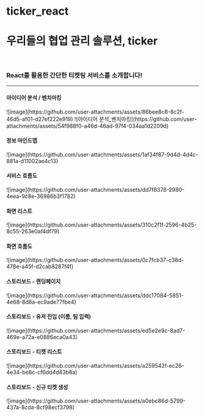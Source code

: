 # ticker_react

<h1> 우리들의 협업 관리 솔루션, ticker </h1>

<br/>

<h3> React를 활용한 간단한 티켓팅 서비스를 소개합니다! </h3>

<hr/>

<h4> 아이디어 분석 / 벤치마킹 </h4>
![image](https://github.com/user-attachments/assets/86bee8c8-8c2f-46d5-af01-d27ef222e919)
![아이디어 분석_벤치마킹](https://github.com/user-attachments/assets/54f988f0-a46d-46ad-97f4-034aa1d2209d)

<br/>

<h4> 정보 마인드맵 </h4>
![image](https://github.com/user-attachments/assets/1af34f87-9d4d-4d4c-881a-d11002ae4c13)

<br/>

<h4> 서비스 흐름도 </h4>
![image](https://github.com/user-attachments/assets/dd7f8378-2980-4eea-9c8e-36986b3f1782)

<br/>

<h4> 화면 리스트 </h4>
![image](https://github.com/user-attachments/assets/310c2f1f-2596-4b25-8c55-263e0af4df79)

<br/>

<h4> 화면 흐름도 </h4>
![image](https://github.com/user-attachments/assets/0c7fcb37-c38d-478e-a45f-d2cab8287f4f)

<br/>

<h4> 스토리보드 - 랜딩페이지 </h4>
![image](https://github.com/user-attachments/assets/ddc17084-5851-4e68-8d8a-ec9ade77fbe4)


<br/>

<h4> 스토리보드 - 유저 진입 (이름, 팀 입력) </h4>
![image](https://github.com/user-attachments/assets/ed5e2e9c-8ad7-469e-a72a-e0886eca0a43)


<br/>

<h4> 스토리보드 - 티켓 리스트 </h4>
![image](https://github.com/user-attachments/assets/a259542f-ec26-4e34-be8c-cf6dd4d43b8a)


<br/>

<h4> 스토리보드 - 신규 티켓 생성 </h4>
![image](https://github.com/user-attachments/assets/a0ebc86d-5799-437a-8cda-8cf98ecf3798)

